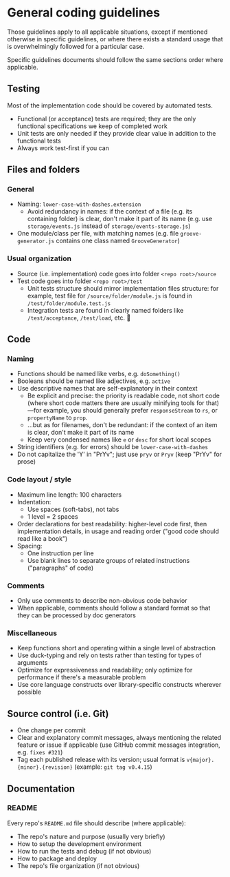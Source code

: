 # General coding guidelines

Those guidelines apply to all applicable situations, except if mentioned otherwise in specific guidelines, or where there exists a standard usage that is overwhelmingly followed for a particular case.

Specific guidelines documents should follow the same sections order where applicable.


## Testing

Most of the implementation code should be covered by automated tests.

- Functional (or acceptance) tests are required; they are the only functional specifications we keep of completed work
- Unit tests are only needed if they provide clear value in addition to the functional tests
- Always work test-first if you can


## Files and folders

### General

- Naming: `lower-case-with-dashes.extension`
	- Avoid redundancy in names: if the context of a file (e.g. its containing folder) is clear, don't make it part of its name (e.g. use `storage/events.js` instead of `storage/events-storage.js`)
- One module/class per file, with matching names (e.g. file `groove-generator.js` contains one class named `GrooveGenerator`)

### Usual organization

- Source (i.e. implementation) code goes into folder `<repo root>/source`
- Test code goes into folder `<repo root>/test`
	- Unit tests structure should mirror implementation files structure: for example, test file for `/source/folder/module.js` is found in `/test/folder/module.test.js`
	- Integration tests are found in clearly named folders like `/test/acceptance`, `/test/load`, etc.


## Code

### Naming

- Functions should be named like verbs, e.g. `doSomething()`
- Booleans should be named like adjectives, e.g. `active`
- Use descriptive names that are self-explanatory in their context
	- Be explicit and precise: the priority is readable code, not short code (where short code matters there are usually minifying tools for that)—for example, you should generally prefer `responseStream` to `rs`, or `propertyName` to `prop`.
	- ...but as for filenames, don't be redundant: if the context of an item is clear, don't make it part of its name
	- Keep very condensed names like `e` or `desc` for short local scopes
- String identifiers (e.g. for errors) should be `lower-case-with-dashes`
- Do not capitalize the 'Y' in "PrYv"; just use `pryv` or `Pryv` (keep "PrYv" for prose)

### Code layout / style

- Maximum line length: 100 characters
- Indentation:
	- Use spaces (soft-tabs), not tabs
	- 1 level = 2 spaces
- Order declarations for best readability: higher-level code first, then implementation details, in usage and reading order ("good code should read like a book")
- Spacing:
	- One instruction per line
	- Use blank lines to separate groups of related instructions ("paragraphs" of code)

### Comments

- Only use comments to describe non-obvious code behavior
- When applicable, comments should follow a standard format so that they can be processed by doc generators

### Miscellaneous

- Keep functions short and operating within a single level of abstraction
- Use duck-typing and rely on tests rather than testing for types of arguments
- Optimize for expressiveness and readability; only optimize for performance if there's a measurable problem
- Use core language constructs over library-specific constructs wherever possible


## Source control (i.e. Git)

- One change per commit
- Clear and explanatory commit messages, always mentioning the related feature or issue  if applicable (use GitHub commit messages integration, e.g. `fixes #321`)
- Tag each published release with its version; usual format is `v{major}.{minor}.{revision}` (example: `git tag v0.4.15`)


## Documentation

### README

Every repo's `README.md` file should describe (where applicable):

- The repo's nature and purpose (usually very briefly)
- How to setup the development environment
- How to run the tests and debug (if not obvious)
- How to package and deploy
- The repo's file organization (if not obvious)
